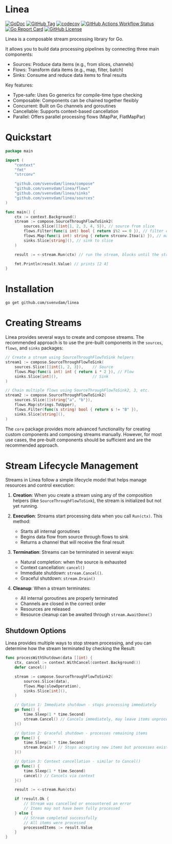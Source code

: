 # Linea
[![GoDoc](https://pkg.go.dev/badge/github.com/svenvdam/linea)](https://pkg.go.dev/github.com/svenvdam/linea)
[![GitHub Tag](https://img.shields.io/github/v/tag/svenvdam/linea)](https://github.com/SvenvDam/linea/tags)
[![codecov](https://codecov.io/gh/SvenvDam/linea/graph/badge.svg?token=OUHEZKF81O)](https://codecov.io/gh/SvenvDam/linea)
[![GitHub Actions Workflow Status](https://img.shields.io/github/actions/workflow/status/svenvdam/linea/ci.yaml)](https://github.com/SvenvDam/linea/actions/workflows/ci.yaml)
[![Go Report Card](https://goreportcard.com/badge/github.com/svenvdam/linea)](https://goreportcard.com/report/github.com/svenvdam/linea)
[![GitHub License](https://img.shields.io/github/license/svenvdam/linea)](https://github.com/SvenvDam/linea/blob/main/LICENSE)

Linea is a composable stream processing library for Go.

It allows you to build data processing pipelines by connecting three main components:
- Sources: Produce data items (e.g., from slices, channels)
- Flows: Transform data items (e.g., map, filter, batch)
- Sinks: Consume and reduce data items to final results

Key features:
- Type-safe: Uses Go generics for compile-time type checking
- Composable: Components can be chained together flexibly
- Concurrent: Built on Go channels and goroutines
- Cancellable: Supports context-based cancellation
- Parallel: Offers parallel processing flows (MapPar, FlatMapPar)

# Quickstart
```go
package main

import (
	"context"
	"fmt"
	"strconv"

	"github.com/svenvdam/linea/compose"
	"github.com/svenvdam/linea/flows"
	"github.com/svenvdam/linea/sinks"
	"github.com/svenvdam/linea/sources"
)

func main() {
	ctx := context.Background()
	stream := compose.SourceThroughFlowToSink2(
		sources.Slice([]int{1, 2, 3, 4, 5}), // source from slice
		flows.Filter(func(i int) bool { return i%2 == 0 }), // filter even numbers
		flows.Map(func(i int) string { return strconv.Itoa(i) }), // map to string
		sinks.Slice[string](), // sink to slice
	)

	result := <-stream.Run(ctx) // run the stream, blocks until the stream is done

	fmt.Println(result.Value) // prints [2 4]
}
```

# Installation
```shell
go get github.com/svenvdam/linea
```

# Creating Streams

Linea provides several ways to create and compose streams. The recommended approach is to use the pre-built components in the `sources`, `flows`, and `sinks` packages:

```go
// Create a stream using SourceThroughFlowToSink helpers
stream1 := compose.SourceThroughFlowToSink(
    sources.Slice([]int{1, 2, 3}),    // Source
    flows.Map(func(i int) int { return i * 2 }), // Flow
    sinks.Slice[int](),               // Sink
)

// Chain multiple flows using SourceThroughFlowToSink2, 3, etc.
stream2 := compose.SourceThroughFlowToSink2(
    sources.Slice([]string{"a", "b"}),
    flows.Map(strings.ToUpper),
    flows.Filter(func(s string) bool { return s != "B" }),
    sinks.Slice[string](),
)
```

The `core` package provides more advanced functionality for creating custom components and composing streams manually. However, for most use cases, the pre-built components should be sufficient and are the recommended approach.

# Stream Lifecycle Management

Streams in Linea follow a simple lifecycle model that helps manage resources and control execution:

1. **Creation**: When you create a stream using any of the composition helpers (like `SourceThroughFlowToSink`), the stream is initialized but not yet running.

2. **Execution**: Streams start processing data when you call `Run(ctx)`. This method:
   - Starts all internal goroutines
   - Begins data flow from source through flows to sink
   - Returns a channel that will receive the final result

3. **Termination**: Streams can be terminated in several ways:
   - Natural completion: when the source is exhausted
   - Context cancellation: `cancel()`
   - Immediate shutdown: `stream.Cancel()`.
   - Graceful shutdown: `stream.Drain()`

4. **Cleanup**: When a stream terminates:
   - All internal goroutines are properly terminated
   - Channels are closed in the correct order
   - Resources are released
   - Resource cleanup can be awaited through `stream.AwaitDone()`

## Shutdown Options

Linea provides multiple ways to stop stream processing, and you can determine how the stream terminated by checking the Result:

```go
func processWithShutdown(data []int) {
    ctx, cancel := context.WithCancel(context.Background())
    defer cancel()

    stream := compose.SourceThroughFlowToSink2(
        sources.Slice(data),
        flows.Map(slowOperation),
        sinks.Slice[int](),
    )

    // Option 1: Immediate shutdown - stops processing immediately
    go func() {
        time.Sleep(1 * time.Second)
        stream.Cancel() // Cancels immediately, may leave items unprocessed. Blocks until all resources have been cleaned up.
    }()

    // Option 2: Graceful shutdown - processes remaining items
    go func() {
        time.Sleep(1 * time.Second)
        stream.Drain() // Stops accepting new items but processes existing ones
    }()

    // Option 3: Context cancellation - similar to Cancel()
    go func() {
        time.Sleep(1 * time.Second)
        cancel() // Cancels via context
    }()

    result := <-stream.Run(ctx)

    if !result.Ok {
        // Stream was cancelled or encountered an error
        // Items may not have been fully processed
    } else {
        // Stream completed successfully
        // All items were processed
        processedItems := result.Value
    }
}
```
